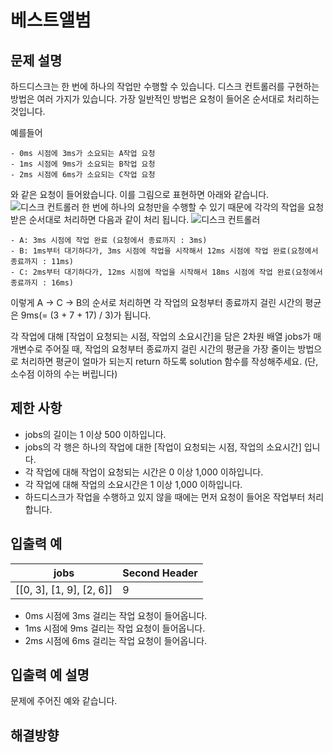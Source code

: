 # 베스트앨범

## 문제 설명
하드디스크는 한 번에 하나의 작업만 수행할 수 있습니다. 디스크 컨트롤러를 구현하는 방법은 여러 가지가 있습니다. 가장 일반적인 방법은 요청이 들어온 순서대로 처리하는 것입니다.

예를들어

```
- 0ms 시점에 3ms가 소요되는 A작업 요청
- 1ms 시점에 9ms가 소요되는 B작업 요청
- 2ms 시점에 6ms가 소요되는 C작업 요청
```

와 같은 요청이 들어왔습니다. 이를 그림으로 표현하면 아래와 같습니다.
![디스크 컨트롤러](https://github.com/wanni0928/-algorithm/tree/master/JAVA/DiskController/images/38dc6a53-2d21-4c72-90ac-f059729c51d5.png)
한 번에 하나의 요청만을 수행할 수 있기 때문에 각각의 작업을 요청받은 순서대로 처리하면 다음과 같이 처리 됩니다.
![디스크 컨트롤러](https://github.com/wanni0928/-algorithm/tree/master/JAVA/DiskController/images/90b91fde-cac4-42c1-98b8-8f8431c52dcf.png)

```
- A: 3ms 시점에 작업 완료 (요청에서 종료까지 : 3ms)
- B: 1ms부터 대기하다가, 3ms 시점에 작업을 시작해서 12ms 시점에 작업 완료(요청에서 종료까지 : 11ms)
- C: 2ms부터 대기하다가, 12ms 시점에 작업을 시작해서 18ms 시점에 작업 완료(요청에서 종료까지 : 16ms)
```

이렇게 A → C → B의 순서로 처리하면 각 작업의 요청부터 종료까지 걸린 시간의 평균은 9ms(= (3 + 7 + 17) / 3)가 됩니다.

각 작업에 대해 [작업이 요청되는 시점, 작업의 소요시간]을 담은 2차원 배열 jobs가 매개변수로 주어질 때, 작업의 요청부터 종료까지 걸린 시간의 평균을 가장 줄이는 방법으로 처리하면 평균이 얼마가 되는지 return 하도록 solution 함수를 작성해주세요. (단, 소수점 이하의 수는 버립니다)

## 제한 사항
- jobs의 길이는 1 이상 500 이하입니다.
- jobs의 각 행은 하나의 작업에 대한 [작업이 요청되는 시점, 작업의 소요시간] 입니다.
- 각 작업에 대해 작업이 요청되는 시간은 0 이상 1,000 이하입니다.
- 각 작업에 대해 작업의 소요시간은 1 이상 1,000 이하입니다.
- 하드디스크가 작업을 수행하고 있지 않을 때에는 먼저 요청이 들어온 작업부터 처리합니다.

## 입출력 예
jobs | Second Header
------------ | -------------
[[0, 3], [1, 9], [2, 6]] | 9

- 0ms 시점에 3ms 걸리는 작업 요청이 들어옵니다.
- 1ms 시점에 9ms 걸리는 작업 요청이 들어옵니다.
- 2ms 시점에 6ms 걸리는 작업 요청이 들어옵니다.

## 입출력 예 설명
문제에 주어진 예와 같습니다.



## 해결방향